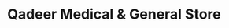 ---
title: "Qadeer Medical & General Store"
url: /karachi/qadeer-medical-and-general-store/
shop: general
---